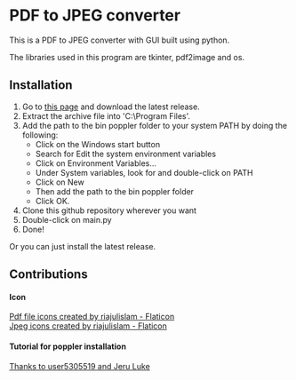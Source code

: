 # PDF to JPEG converter

This is a PDF to JPEG converter with GUI built using python.

The libraries used in this program are tkinter, pdf2image and os.

## Installation

1. Go to [this page](https://github.com/oschwartz10612/poppler-windows/releases/) and download the latest release.
2. Extract the archive file into 'C:\Program Files'.
3. Add the path to the bin poppler folder to your system PATH by doing the following: 
    - Click on the Windows start button
    - Search for Edit the system environment variables
    - Click on Environment Variables...
    - Under System variables, look for and double-click on PATH
    - Click on New
    - Then add the path to the bin poppler folder
    - Click OK.
4. Clone this github repository wherever you want
5. Double-click on main.py
6. Done!

Or you can just install the latest release.

## Contributions

#### Icon

[Pdf file icons created by riajulislam - Flaticon](https://www.flaticon.com/free-icons/pdf-file) <br>
[Jpeg icons created by riajulislam - Flaticon](https://www.flaticon.com/free-icons/jpeg)

#### Tutorial for poppler installation

[Thanks to user5305519 and Jeru Luke](https://stackoverflow.com/questions/18381713/how-to-install-poppler-on-windows)